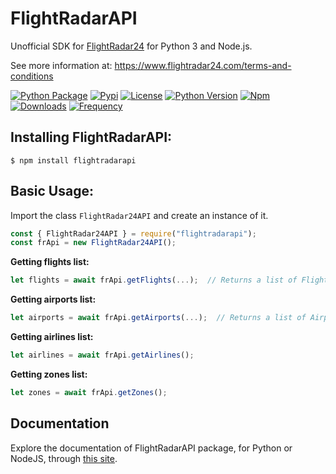 # FlightRadarAPI
Unofficial SDK for [FlightRadar24](https://www.flightradar24.com/) for Python 3 and Node.js.

See more information at: https://www.flightradar24.com/terms-and-conditions

[![Python Package](https://github.com/JeanExtreme002/FlightRadarAPI/workflows/Python%20Package/badge.svg)](https://github.com/JeanExtreme002/FlightRadarAPI/actions)
[![Pypi](https://img.shields.io/pypi/v/FlightRadarAPI?logo=pypi)](https://pypi.org/project/FlightRadarAPI/)
[![License](https://img.shields.io/pypi/l/FlightRadarAPI)](https://github.com/JeanExtreme002/FlightRadarAPI)
[![Python Version](https://img.shields.io/badge/python-3.7+-8A2BE2)](https://pypi.org/project/FlightRadarAPI/)
[![Npm](https://img.shields.io/npm/v/flightradarapi?logo=npm&color=red)](https://www.npmjs.com/package/flightradarapi)
[![Downloads](https://static.pepy.tech/personalized-badge/flightradarapi?period=total&units=international_system&left_color=grey&right_color=orange&left_text=downloads)](https://pypi.org/project/FlightRadarAPI/)
[![Frequency](https://img.shields.io/pypi/dm/flightradarapi?style=flat&label=frequency)](https://pypi.org/project/FlightRadarAPI/)

## Installing FlightRadarAPI:
```
$ npm install flightradarapi
```

## Basic Usage:

Import the class `FlightRadar24API` and create an instance of it.
```javascript
const { FlightRadar24API } = require("flightradarapi");
const frApi = new FlightRadar24API();
```

**Getting flights list:**
```javascript
let flights = await frApi.getFlights(...);  // Returns a list of Flight objects
```

**Getting airports list:**
```javascript
let airports = await frApi.getAirports(...);  // Returns a list of Airport objects
```

**Getting airlines list:**
```javascript
let airlines = await frApi.getAirlines();
```

**Getting zones list:**
```javascript
let zones = await frApi.getZones();
```

## Documentation
Explore the documentation of FlightRadarAPI package, for Python or NodeJS, through [this site](https://JeanExtreme002.github.io/FlightRadarAPI/).
